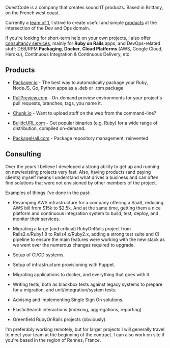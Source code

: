 OuestCode is a company that creates sound IT products. Based in Brittany, on
the French west coast.

Currently a [team of 1][about], I strive to create useful and simple
[products][products] at the intersection of the Dev and Ops domain.

If you're looking for short-term help on your own projects, I also offer
[consultancy services][consulting], mainly for **Ruby on Rails** apps, and DevOps-related stuff:
DEB/RPM **Packaging**, **Docker**, **Cloud Platforms** (AWS, Google Cloud,
Heroku), Continuous Integration & Continuous Delivery, etc.

[consulting]: /#consulting
[about]: /about
[products]: /#products

<a name=products></a>
## Products

* [Packager.io][packager] - The best way to automatically package your Ruby,
  NodeJS, Go, Python apps as a .deb or .rpm package

* [PullPreview.com][pullpreview] - On-demand preview environments for your
  project's pull requests, branches, tags, you name it.

* [Chunk.io][chunk] - Want to upload stuff on the web from the command-line?

* [BuildcURL.com][buildcurl] - Get popular binaries (e.g. Ruby) for a wide
  range of distribution, compiled on-demand.

* [PackageHall.com][packagehall] - Package repository management, reinvented

[pullpreview]: https://pullpreview.com
[packager]: https://packager.io
[packagehall]: https://packagehall.com
[chunk]: http://chunk.io
[buildcurl]: http://buildcurl.com

<a name=consulting></a>
## Consulting

Over the years I believe I developed a strong ability to get up and running on
new/existing projects very fast. Also, having products (and paying clients)
myself means I understand what drives a business and can often find solutions
that were not envisioned by other members of the project.

Examples of things I've done in the past:

* Revamping AWS infrastructure for a company offering a SaaS, reducing AWS bill
from $15k to $2.5k. And at the same time, getting them a nice platform and
continuous integration system to build, test, deploy, and monitor their
services.

* Migrating a large (and critical) RubyOnRails project from Rails2.x/Ruby1.8 to
Rails4.x/Ruby2.x, adding a strong test suite and CI pipeline to ensure the main
features were working with the new stack as we went over the numerous changes
required to upgrade.

* Setup of CI/CD systems.

* Setup of infrastructure provisioning with Puppet.

* Migrating applications to docker, and everything that goes with it.

* Writing tests, both as blackbox tests against legacy systems to prepare for a
migration, and unit/integration/system tests.

* Advising and implementing Single Sign On solutions.

* ElasticSearch interactions (indexing, aggregations, reporting).

* Greenfield RubyOnRails projects (obviously).

I'm preferably working remotely, but for larger projects I will generally
travel to meet your team at the beginning of the contract. I can also work on
site if you're based in the region of Rennes, France.

